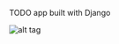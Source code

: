 TODO app built with Django

![alt tag](https://github.com/nazikashyrova/todo-project/tree/master/todo.PNG)
